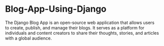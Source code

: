 # Blog-App-Using-Django
The Django Blog App is an open-source web application that allows users to create, publish, and manage their blogs. It serves as a platform for individuals and content creators to share their thoughts, stories, and articles with a global audience. 
